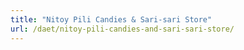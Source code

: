 ```yaml
---
title: "Nitoy Pili Candies & Sari-sari Store"
url: /daet/nitoy-pili-candies-and-sari-sari-store/
---
```

